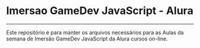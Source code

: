 # Imersao GameDev JavaScript - Alura
 ---
 Este repositório é para manter os arquivos necessários para as Aulas da semana de Imersão GameDev JavaScript da Alura cursos on-line.
